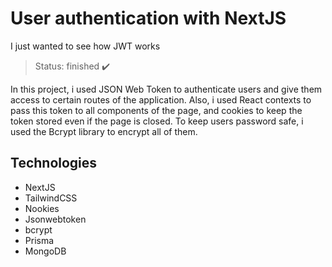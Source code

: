 # User authentication with NextJS
I just wanted to see how JWT works

> Status: finished ✔️

In this project, i used JSON Web Token to authenticate users and give them access to certain routes of the application. Also, i used React contexts to pass this token to all components of the page, and cookies to keep the token stored even if the page is closed. To keep users password safe, i used the Bcrypt library to encrypt all of them.

## Technologies
* NextJS
* TailwindCSS
* Nookies
* Jsonwebtoken
* bcrypt
* Prisma
* MongoDB
